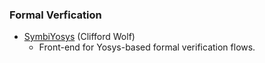 ### Formal Verfication
 - [SymbiYosys](https://github.com/YosysHQ/SymbiYosys) (Clifford Wolf)
   - Front-end for Yosys-based formal verification flows.
